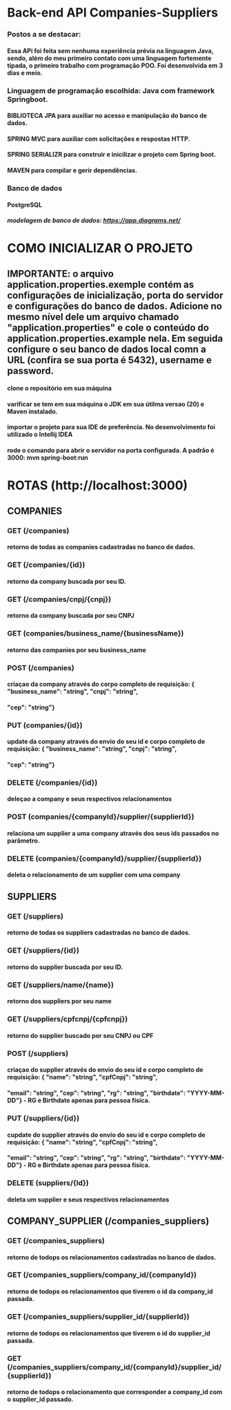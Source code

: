 # Back-end API Companies-Suppliers

### Postos a se destacar:
#### Essa APi foi feita sem nenhuma experiência prévia na linguagem Java, sendo, além do meu primeiro contato com uma linguagem fortemente tipada, o primeiro trabalho com programação POO. Foi desenvolvida em 3 dias e meio. 

### Linguagem de programação escolhida: Java com framework Springboot. 
#### BIBLIOTECA JPA para auxiliar no acesso e manipulação do banco de dados.
#### SPRING MVC para auxiliar com solicitações e respostas HTTP.
#### SPRING SERIALIZR para construir e inicilizar o projeto com Spring boot.
#### MAVEN para compilar e gerir dependências.

### Banco de dados
#### PostgreSQL
##### modelagem de banco de dados: https://app.diagrams.net/


# COMO INICIALIZAR O PROJETO
## IMPORTANTE: o arquivo application.properties.exemple contém as configurações de inicialização, porta do servidor e configurações do banco de dados. Adicione no mesmo nível dele um arquivo chamado "application.properties" e cole o conteúdo do application.properties.example nela. Em seguida configure o seu banco de dados local comn a URL (confira se sua porta é 5432), username e password. 

#### clone o repositório em sua máquina
#### varificar se tem em sua máquina o JDK em sua útilma versao (20) e Maven instalado.
#### importar o projeto para sua IDE de preferência. No desenvolvimento foi utilizado o Intellij IDEA
#### rode o comando para abrir o servidor na porta configurada. A padrão é 3000: mvn spring-boot:run

# ROTAS (http://localhost:3000)
## COMPANIES 

### GET (/companies)
#### retorno de todas as companies cadastradas no banco de dados. 

### GET (/companies/{id})
#### retorno da company buscada por seu ID.

### GET (/companies/cnpj/{cnpj}) 
#### retorno da company buscada por seu CNPJ

### GET (companies/business_name/{businessName})
#### retorno das companies por seu business_name 

### POST (/companies) 
#### criaçao da company através do corpo completo de requisição: {	"business_name": "string", "cnpj": "string",
#### "cep": "string"}

### PUT (companies/{id})
#### update da company através do envio do seu id e corpo completo de requisição: {	"business_name": "string", "cnpj": "string",
#### "cep": "string"}

### DELETE (/companies/{id})
#### deleçao a company e seus respectivos relacionamentos

### POST (companies/{companyId}/supplier/{supplierId})
#### relaciona um supplier a uma company através dos seus ids passados no parâmetro. 

### DELETE (companies/{companyId}/supplier/{supplierId})
#### deleta o relacionamento de um supplier com uma company


## SUPPLIERS


### GET (/suppliers)
#### retorno de todas os suppliers cadastradas no banco de dados. 

### GET (/suppliers/{id})
#### retorno do supplier buscada por seu ID.

### GET (/suppliers/name/{name})
#### retorno dos suppliers por seu name 

### GET (/suppliers/cpfcnpj/{cpfcnpj}) 
#### retorno do supplier buscado por seu CNPJ ou CPF

### POST (/suppliers) 
#### criaçao do supplier através do envio do seu id e corpo completo de requisição: {	"name": "string",	"cpfCnpj": "string",
####	"email": "string", "cep": "string", "rg": "string", "birthdate": "YYYY-MM-DD"} - RG e Birthdate apenas para pessoa física.

### PUT (/suppliers/{id})
#### cupdate do supplier através do envio do seu id e corpo completo de requisição: {	"name": "string",	"cpfCnpj": "string",
####	"email": "string", "cep": "string", "rg": "string", "birthdate": "YYYY-MM-DD"} - RG e Birthdate apenas para pessoa física.

### DELETE (suppliers/{Id})
#### deleta um supplier e seus respectivos relacionamentos


## COMPANY_SUPPLIER (/companies_suppliers)


### GET (/companies_suppliers)
#### retorno de todops os relacionamentos cadastradas no banco de dados. 

### GET (/companies_suppliers/company_id/{companyId})
#### retorno de todops os relacionamentos que tiverem o id da company_id passada. 

### GET (/companies_suppliers/supplier_id/{supplierId})
#### retorno de todops os relacionamentos que tiverem o id do supplier_id passada. 

### GET (/companies_suppliers/company_id/{companyId}/supplier_id/{supplierId})
#### retorno de todops o relacionamento que corresponder a company_id com o supplier_id passado. 


